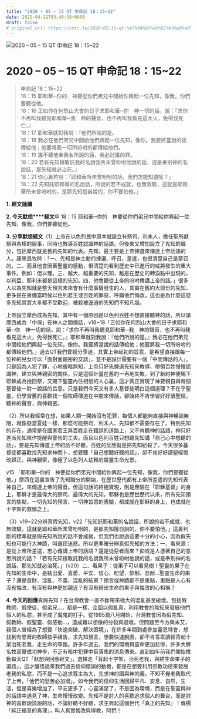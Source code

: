 ```yaml
---
title: "2020 – 05 – 15 QT 申命記 18：15~22"
date: 2025-04-12T03:40:58+0800
draft: false
# original_url: https://cmtc.tw/2020-05-15-qt-%e7%94%b3%e5%91%bd%e8%a8%98-18%ef%bc%9a1522
---
```


![2020 – 05 – 15 QT 申命記 18：15~22](/images/qt.jpg   "2020 – 05 – 15 QT 申命記 18：15~22")

# 2020 – 05 – 15 QT 申命記 18：15~22

> 申命記 18：15~22  
> 18：15 耶和華─你的　神要從你們弟兄中間給你興起一位先知，像我，你們要聽從他。  
> 18：16 正如你在何烈山大會的日子求耶和華─你　神一切的話，說：『求你不再叫我聽見耶和華─我　神的聲音，也不再叫我看見這大火，免得我死亡。』  
> 18：17 耶和華就對我說：『他們所說的是。  
> 18：18 我必在他們弟兄中間給他們興起一位先知，像你。我要將當說的話傳給他；他要將我一切所吩咐的都傳給他們。  
> 18：19 誰不聽他奉我名所說的話，我必討誰的罪。  
> 18：20 若有先知擅敢託我的名說我所未曾吩咐他說的話，或是奉別神的名說話，那先知就必治死。』  
> 18：21 你心裏若說：『耶和華所未曾吩咐的話，我們怎能知道呢？』  
> 18：22 先知託耶和華的名說話，所說的若不成就，也無效驗，這就是耶和華所未曾吩咐的，是那先知擅自說的，你不要怕他。」

**1.** **經文誦讀**

**2. 今天默想****經文**申 18：15 耶和華─你的　神要從你們弟兄中間給你興起一位先知，像我，你們要聽從他。

**3. 分享默想經文**（1）上帝在以色列民中原本就設立有祭司、利未人，擔任聖所獻祭與各樣的服事，同時也教導百姓認識神的話語。但後來又增加設立了先知的職分，包括摩西就是舊約先知的代表。先知，最主要是上帝揀選來傳達上帝話語的人。康來昌牧師：「一、先知是神主動的揀選、呼召、差遣，也很清楚自己是蒙召的。二、而且他會因著聖靈的感動，很清楚的看到歷史中已進行的或將發生的重大事件。例如：但以理。三、越大、越重要的先知，越是在歷史的轉淚點中出現的，以利亞、耶利米都是這樣的先知。四、他會聽從上帝的吩咐傳講上帝的話。」很多人以為先知就是整天預言未來會有什麼事情發生的人，其實在舊約大部份的先知，更多是在責備當時候以色列君王或百姓的罪惡，呼籲他們悔改，這也是為什麼這麼多先知其實大多都不受歡迎，被殺被逼迫的先知們不知凡幾。

上帝設立摩西成為先知，其中有一個原因是以色列百姓不想直接聽神的話，所以請摩西成為「中保」在神人之間傳話，v16~18「正如你在何烈山大會的日子求耶和華─你　神一切的話，說：『求你不再叫我聽見耶和華─我　神的聲音，也不再叫我看見這大火，免得我死亡。』耶和華就對我說：『他們所說的是。』我必在他們弟兄中間給他們興起一位先知，像你。我要將當說的話傳給他；他要將我一切所吩咐的都傳給他們。」過去QT我們曾經分享過，其實上帝起初的旨意，是希望直接跟每一位神的兒女可以「面對面親密的交談」，並不是設計需要有一個「中間傳話的人」。只是因為人犯了罪，心地昏暗無知，上帝只好先揀選先知來教導、帶領百姓慢慢認識神，建立與神親密的關係，只是這個計畫在舊約一再地失敗。到了新約神便賜下耶穌成為挽回祭，又賜下聖靈內住相信的人心裏，這才真正實現了神要親自與每個基督徒一對一說話的旨意。只是我們今天又有多人基督徒明白這個道理？不在乎聖靈，仍學習舊約喜歡找一個牧師傳道在中間來傳話，卻始終不肯學習好好讀聖經，聽神的聲音，與神親密。

（2）所以我經常在想，如果人類一開始沒有犯罪，每個人都能夠直接與神暢談無阻，就像亞當夏娃一樣，那麼可能祭司、利未人、先知都不需要存在了。特別先知的存在，通常是在國家君王與百姓走在錯誤的道路上，又不肯聽神的話語，神只好差派先知來作提醒與警告的工夫。而且以色列百姓只想聽先知講「自己心中想聽的話」，要是先知傳道上帝的話不好聽，百姓的反應就是把先知給殺了。今天很多基督徒都喜歡找先知求神問卜，想要聽「自己想聽好聽的話」，卻不肯好好讀聖經悔改歸正，與神親密，像極了以色列人幼稚的屬靈生命光景。

v15 「耶和華─你的　神要從你們弟兄中間給你興起一位先知，像我，你們要聽從他。」摩西在這裏宣告了先知職分的開始，在歷世歷代都有上帝所差遣的先知代表神自己，來傳達上帝的聲音。但這句話的終極實現，則是應驗在「耶穌基督」的身上，耶穌才是最偉大的祭司、最偉大的先知。耶穌也是歷世歷代以來，所有先知預言的焦點，一切先知的預言、一切神旨意的應驗，都成就在耶穌的身上，也成就在十字架的救贖之上。

（3）v19~22分辨真假先知，v22「先知託耶和華的名說話，所說的若不成就，也無效驗，這就是耶和華所未曾吩咐的，是那先知擅自說的，你不要怕他。」這裏判斷的標準就是假先知所說的話不會成就，但我們也說過這要十分的小心，因為假先知也可能行大神蹟，叫選民迷惑。所以更準確分辨真假先知的方法：一、看來源：是從上帝所差遣，忠心傳講上帝的話語？還是從惡者而來？抑或是人憑著自己的意思所說的話？「若有先知擅敢託我的名說我所未曾吩咐他說的話，或是奉別神的名說話，那先知就必治死。」（v20）二、看果子：從果子可以看見樹！聖靈的果子在先知的生命中，是結出愛、喜愛、平安、信心、盼望、節制、忍耐…聖靈生命的果子？還是貪財、淫亂、不義、混亂的結果？預言或神蹟都不是重點，重點是人心有沒有悔改，有沒有與神更加親近？有沒有結出生命的果子與悔改的心相稱？

**4. 今天的回應**真假先知？在台灣教會一直不斷帶來極大的混亂甚至破壞。包括假教師、假使徒、假弟兄…，都是一樣，企圖以假亂真，利用教會的無知來發展他們個人的私慾，甚至成了魔鬼的打手。從1995潤八月開始，台灣教會因為假先知、假教師、假聖靈、假感動…，造成難以想像的分裂與毀壞。但問題至今方興未艾，我個人曾經為了想要「快速突破、解決困境」，在許多年間到處參加靈恩特會，想找到有恩膏的牧師按手禱告，求先知預言，想要快速脫困，卻不肯乖乖讀經背起十架治死老我，走生命的窄路。許多年過去，我們的環境與靈命更加悲慘，許多大牌名牧高舉成功神學，不乏有暗中犯罪中箭落馬的消息傳來。直到四年前我們開始推動每天QT「默想與回應經文」，選擇走「背起十字架、治死老我，與結生命果子的道路」，這才醒悟過來我們過去信仰錯誤的動機，都是在想要利用宗教功德來發展老我的私慾，而不是一心追求尊主為大，先求神的國與神的義，不知不覺老我取代了上帝，「他們的愁苦必加增」。如今我們的信仰生活回歸平凡、安息、自然，生活，但是喜樂增加了，平安更多了，心靈滿足了，不是因為環境，而是在聖靈與神的話語中遇見了神，生命慢慢改變。先知不是討人的喜歡追求個人的舞台，而是討神的喜歡說該說的話，不論好聽不好聽，求主興起這個世代「真正的先知」！傳揚「純正福音的真理」，叫人真實悔改與得救，阿們！
